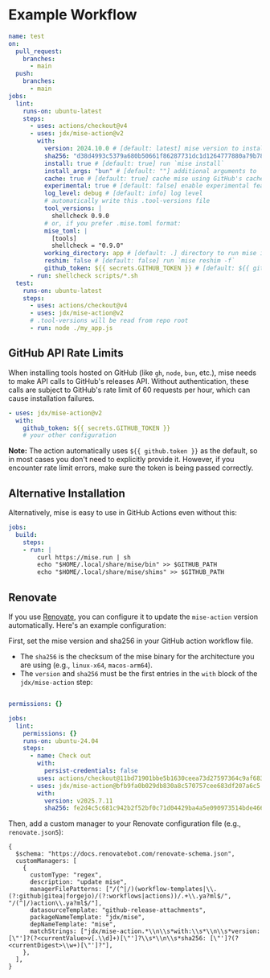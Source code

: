 # Example Workflow

```yaml
name: test
on:
  pull_request:
    branches:
      - main
  push:
    branches:
      - main
jobs:
  lint:
    runs-on: ubuntu-latest
    steps:
      - uses: actions/checkout@v4
      - uses: jdx/mise-action@v2
        with:
          version: 2024.10.0 # [default: latest] mise version to install
          sha256: "d38d4993c5379a680b50661f86287731dc1d1264777880a79b786403af337948" # [default: null] verify the checksum if the mise binary if set
          install: true # [default: true] run `mise install`
          install_args: "bun" # [default: ""] additional arguments to `mise install`
          cache: true # [default: true] cache mise using GitHub's cache
          experimental: true # [default: false] enable experimental features
          log_level: debug # [default: info] log level
          # automatically write this .tool-versions file
          tool_versions: |
            shellcheck 0.9.0
          # or, if you prefer .mise.toml format:
          mise_toml: |
            [tools]
            shellcheck = "0.9.0"
          working_directory: app # [default: .] directory to run mise in
          reshim: false # [default: false] run `mise reshim -f`
          github_token: ${{ secrets.GITHUB_TOKEN }} # [default: ${{ github.token }}] GitHub token for API authentication
      - run: shellcheck scripts/*.sh
  test:
    runs-on: ubuntu-latest
    steps:
      - uses: actions/checkout@v4
      - uses: jdx/mise-action@v2
      # .tool-versions will be read from repo root
      - run: node ./my_app.js
```

## GitHub API Rate Limits

When installing tools hosted on GitHub (like `gh`, `node`, `bun`, etc.), mise needs to make API calls to GitHub's releases API. Without authentication, these calls are subject to GitHub's rate limit of 60 requests per hour, which can cause installation failures.

```yaml
- uses: jdx/mise-action@v2
  with:
    github_token: ${{ secrets.GITHUB_TOKEN }}
    # your other configuration
```

**Note:** The action automatically uses `${{ github.token }}` as the default, so in most cases you don't need to explicitly provide it. However, if you encounter rate limit errors, make sure the token is being passed correctly.

## Alternative Installation

Alternatively, mise is easy to use in GitHub Actions even without this:

```yaml
jobs:
  build:
    steps:
    - run: |
        curl https://mise.run | sh
        echo "$HOME/.local/share/mise/bin" >> $GITHUB_PATH
        echo "$HOME/.local/share/mise/shims" >> $GITHUB_PATH
```

## Renovate

If you use [Renovate](https://docs.renovatebot.com/), you can configure it to update the `mise-action` version automatically. Here's an example configuration:

First, set the mise version and sha256 in your GitHub action workflow file.
- The `sha256` is the checksum of the mise binary for the architecture you are using (e.g., `linux-x64`, `macos-arm64`).
- The `version` and `sha256` must be the first entries in the `with` block of the `jdx/mise-action` step:

```yaml

permissions: {}

jobs:
  lint:
    permissions: {}
    runs-on: ubuntu-24.04
    steps:
      - name: Check out
        with:
          persist-credentials: false
        uses: actions/checkout@11bd71901bbe5b1630ceea73d27597364c9af683 # v4.2.2
      - uses: jdx/mise-action@bfb9fa0b029db830a8c570757cee683df207a6c5 # v2.4.0
        with:
          version: v2025.7.11
          sha256: fe2d4c5c681c942b2f52bf0c71d04429ba4a5e090973514bde466a411190cd00
```

Then, add a custom manager to your Renovate configuration file (e.g., `renovate.json5`):

```json5
{
  $schema: "https://docs.renovatebot.com/renovate-schema.json",
  customManagers: [
    {
      customType: "regex",
      description: "update mise",
      managerFilePatterns: ["/(^|/)(workflow-templates|\\.(?:github|gitea|forgejo)/(?:workflows|actions))/.+\\.ya?ml$/", "/(^|/)action\\.ya?ml$/"],
      datasourceTemplate: "github-release-attachments",
      packageNameTemplate: "jdx/mise",
      depNameTemplate: "mise",
      matchStrings: ["jdx/mise-action.*\\n\\s*with:\\s*\\n\\s*version: [\"']?(?<currentValue>v[.\\d]+)[\"']?\\s*\\n\\s*sha256: [\"']?(?<currentDigest>\\w+)[\"']?"],
    },
  ],
}
```

